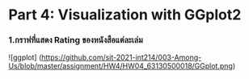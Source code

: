 # Part 4: Visualization with GGplot2
### 1.กราฟที่แสดง Rating ของหนังสือแต่ละเล่ม
![ggplot] (https://github.com/sit-2021-int214/003-Among-Us/blob/master/assignment/HW4/HW04_63130500018/GGplot.png)
